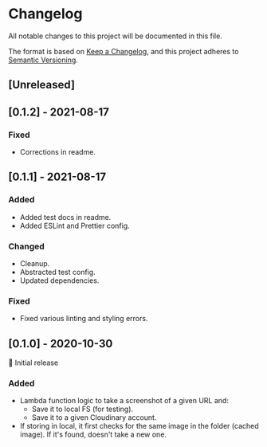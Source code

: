 # Changelog

All notable changes to this project will be documented in this file.

The format is based on [Keep a Changelog](https://keepachangelog.com/en/1.0.0/),
and this project adheres to [Semantic Versioning](https://semver.org/spec/v2.0.0.html).

## [Unreleased]

## [0.1.2] - 2021-08-17

### Fixed

- Corrections in readme.

## [0.1.1] - 2021-08-17

### Added

- Added test docs in readme.
- Added ESLint and Prettier config.

### Changed

- Cleanup.
- Abstracted test config.
- Updated dependencies.

### Fixed

- Fixed various linting and styling errors.

## [0.1.0] - 2020-10-30

🎊 Initial release

### Added

- Lambda function logic to take a screenshot of a given URL and:
  - Save it to local FS (for testing).
  - Save it to a given Cloudinary account.
- If storing in local, it first checks for the same image in the folder (cached image). If it's found, doesn't take a new one.
